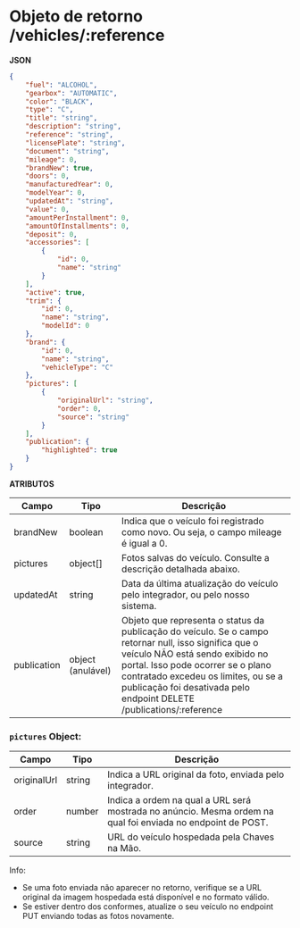 # Objeto de retorno /vehicles/:reference
**JSON**

```json
{
    "fuel": "ALCOHOL",
    "gearbox": "AUTOMATIC",
    "color": "BLACK",
    "type": "C",
    "title": "string",
    "description": "string",
    "reference": "string",
    "licensePlate": "string",
    "document": "string",
    "mileage": 0,
    "brandNew": true,
    "doors": 0,
    "manufacturedYear": 0,
    "modelYear": 0,
    "updatedAt": "string",
    "value": 0,
    "amountPerInstallment": 0,
    "amountOfInstallments": 0,
    "deposit": 0,
    "accessories": [
        {
            "id": 0,
            "name": "string"
        }
    ],
    "active": true,
    "trim": {
        "id": 0,
        "name": "string",
        "modelId": 0
    },
    "brand": {
        "id": 0,
        "name": "string",
        "vehicleType": "C"
    },
    "pictures": [
        {
            "originalUrl": "string",
            "order": 0,
            "source": "string"
        }
    ],
    "publication": {
        "highlighted": true
    }
}
```

**ATRIBUTOS**

| Campo | Tipo | Descrição |
| --- | --- | --- |
| brandNew | boolean | Indica que o veículo foi registrado como novo. Ou seja, o campo mileage é igual a 0. |
| pictures | object[] | Fotos salvas do veículo. Consulte a descrição detalhada abaixo. |
| updatedAt | string | Data da última atualização do veículo pelo integrador, ou pelo nosso sistema. |
| publication | object (anulável) | Objeto que representa o status da publicação do veículo. Se o campo retornar null, isso significa que o veículo NÃO está sendo exibido no portal. Isso pode ocorrer se o plano contratado excedeu os limites, ou se a publicação foi desativada pelo endpoint DELETE /publications/:reference |

### `pictures` Object:

| Campo | Tipo | Descrição |
| --- | --- | --- |
| originalUrl | string | Indica a URL original da foto, enviada pelo integrador. |
| order | number | Indica a ordem na qual a URL será mostrada no anúncio. Mesma ordem na qual foi enviada no endpoint de POST. |
| source | string | URL do veículo hospedada pela Chaves na Mão. |

Info:

- Se uma foto enviada não aparecer no retorno, verifique se a URL original da imagem hospedada está disponível e no formato válido.
- Se estiver dentro dos conformes, atualize o seu veículo no endpoint PUT enviando todas as fotos novamente.
